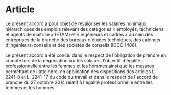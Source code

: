 # Article

Le présent accord a pour objet de revaloriser les salaires minimaux hiérarchiques des emplois relevant des catégories « employés, techniciens et agents de maîtrise » (ETAM) et « ingénieurs et cadres » au sein des entreprises de la branche des bureaux d'études techniques, des cabinets d'ingénieurs-conseils et des sociétés de conseils (IDCC 1486).

Le présent accord a été conclu dans le respect de l'obligation de prendre en compte lors de la négociation sur les salaires, l'objectif d'égalité professionnelle entre les femmes et les hommes ainsi que les mesures permettant de l'atteindre, en application des dispositions des articles L. 2241-8 et L. 2241-17 du code du travail et dans le respect de l'accord de branche du 27 octobre 2014 relatif à l'égalité professionnelle entre les femmes et les hommes.

  
